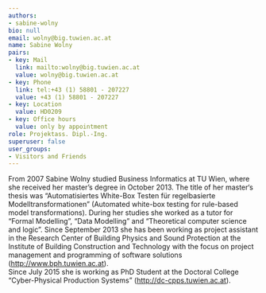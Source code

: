 ```yaml
---
authors:
- sabine-wolny
bio: null
email: wolny@big.tuwien.ac.at
name: Sabine Wolny
pairs:
- key: Mail
  link: mailto:wolny@big.tuwien.ac.at
  value: wolny@big.tuwien.ac.at
- key: Phone
  link: tel:+43 (1) 58801 - 207227
  value: +43 (1) 58801 - 207227
- key: Location
  value: HD0209
- key: Office hours
  value: only by appointment
role: Projektass. Dipl.-Ing.
superuser: false
user_groups:
- Visitors and Friends
---
```


<span class="markdown">From 2007 Sabine Wolny studied Business Informatics at TU Wien, where she received her master’s degree in October 2013. The title of her master‘s thesis was “Automatisiertes White-Box Testen für regelbasierte Modelltransformationen” (Automated white-box testing for rule-based model transformations). During her studies she worked as a tutor for “Formal Modelling”, “Data Modelling” and “Theoretical computer science and logic”. Since September 2013 she has been working as project assistant in the Research Center of Building Physics and Sound Protection at the Institute of Building Construction and Technology with the focus on project management and programming of software solutions (http://www.bph.tuwien.ac.at).  
 Since July 2015 she is working as PhD Student at the Doctoral College “Cyber-Physical Production Systems” (http://dc-cpps.tuwien.ac.at).</span>
